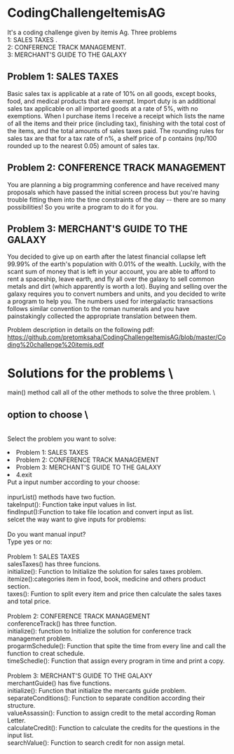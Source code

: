# CodingChallengeItemisAG
It's a coding challenge given by  itemis Ag. Three problems  
1: SALES TAXES .  
2: CONFERENCE TRACK MANAGEMENT.  
3: MERCHANT'S GUIDE TO THE GALAXY

## Problem 1: SALES TAXES
Basic sales tax is applicable at a rate of 10% on all goods, except books, food, and medical
products that are exempt. Import duty is an additional sales tax
applicable on all imported goods at a rate of 5%, with no exemptions. When I purchase items
I receive a receipt which lists the name of all the items and their price (including tax),
finishing with the total cost of the items,
and the total amounts of sales taxes paid. The rounding rules for sales tax are that for a tax
rate of n%, a shelf price of p contains (np/100 rounded up to the nearest 0.05) amount of
sales tax.

## Problem 2: CONFERENCE TRACK MANAGEMENT
You are planning a big programming conference and have received many proposals which
have passed the initial screen process but you're having trouble fitting them into the time
constraints of the day -- there are so many possibilities! So you write a program to do it for
you.

## Problem 3: MERCHANT'S GUIDE TO THE GALAXY
You decided to give up on earth after the latest financial collapse left 99.99% of the earth's
population with 0.01% of the wealth. Luckily, with the scant sum of money that is left in your
account, you are able to afford to rent a spaceship, leave earth, and fly all over the galaxy to
sell common metals and dirt (which apparently is worth a lot).
Buying and selling over the galaxy requires you to convert numbers and units, and you
decided to write a program to help you.
The numbers used for intergalactic transactions follows similar convention to the roman
numerals and you have painstakingly collected the appropriate translation between them.

Problem description in details on the following pdf:  https://github.com/pretomksaha/CodingChallengeItemisAG/blob/master/Coding%20challenge%20itemis.pdf

# Solutions for the problems \
main() method call all of the other methods to solve the three problem. \
## option to choose \
\
Select the problem you want to solve: \
	<li>Problem 1: SALES TAXES </li>
	<li>Problem 2: CONFERENCE TRACK MANAGEMENT </li> 
	<li>Problem 3: MERCHANT'S GUIDE TO THE GALAXY </li>
	<li>4.exit</li>
Put a input number according to your choose:\
\
inpurList() methods have two fuction.\
takeInput(): Function take input values in list.\
findInput():Function to take file location and convert input as list.\
selcet the way want to give inputs for problems:\
\
Do you want manual input?\
Type yes or no:\
\
Problem 1: SALES TAXES\
salesTaxes() has three funcions.\
initialize(): Function to Initialize the solution for sales taxes problem.\
itemize():categories item in food, book, medicine and others product section.\
taxes(): Funtion to split every item and price then calculate the sales taxes and total price.\
\
Problem 2: CONFERENCE TRACK MANAGEMENT \
conferenceTrack() has three function.\
initialize(): function to Initialize the solution for conference track management problem.\
progarmSchedule(): Function that spite the time from every line and call the function to creat schedule.\
timeSchedle(): Function that assign every program in time and print a copy.\
\
Problem 3: MERCHANT'S GUIDE TO THE GALAXY\
merchantGuide() has five functions.\
initialize(): Function that initialize the mercants guide problem.\
separateConditions(): Function to separate condition according their structure.\
valueAssassin(): Function to assign credit to the metal according Roman Letter.\
calculateCredit(): Function to calculate the credits for the questions in the input list.\
searchValue(): Function to search credit for non assign metal.
